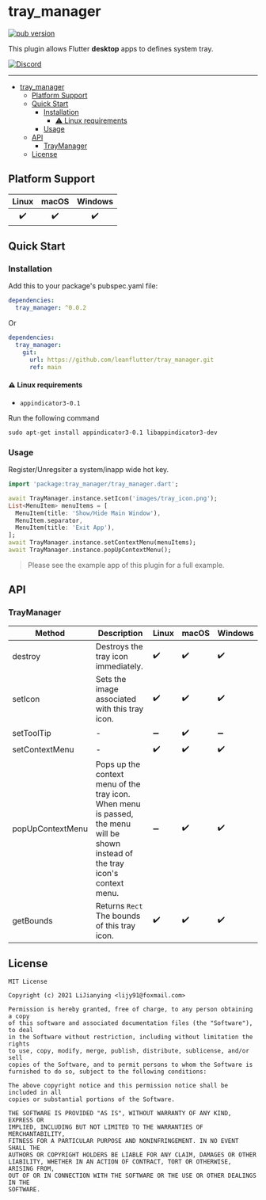# tray_manager

[![pub version][pub-image]][pub-url]

[pub-image]: https://img.shields.io/pub/v/tray_manager.svg
[pub-url]: https://pub.dev/packages/tray_manager

This plugin allows Flutter **desktop** apps to defines system tray.

[![Discord](https://img.shields.io/badge/discord-%237289DA.svg?style=for-the-badge&logo=discord&logoColor=white)](https://discord.gg/vba8W9SF)

---

<!-- START doctoc generated TOC please keep comment here to allow auto update -->
<!-- DON'T EDIT THIS SECTION, INSTEAD RE-RUN doctoc TO UPDATE -->

- [tray_manager](#tray_manager)
  - [Platform Support](#platform-support)
  - [Quick Start](#quick-start)
    - [Installation](#installation)
      - [⚠️ Linux requirements](#️-linux-requirements)
    - [Usage](#usage)
  - [API](#api)
    - [TrayManager](#traymanager)
  - [License](#license)

<!-- END doctoc generated TOC please keep comment here to allow auto update -->

## Platform Support

| Linux | macOS | Windows |
| :---: | :---: | :-----: |
|   ✔️   |   ✔️   |    ✔️    |

## Quick Start

### Installation

Add this to your package's pubspec.yaml file:

```yaml
dependencies:
  tray_manager: ^0.0.2
```

Or

```yaml
dependencies:
  tray_manager:
    git:
      url: https://github.com/leanflutter/tray_manager.git
      ref: main
```


#### ⚠️ Linux requirements

- `appindicator3-0.1`

Run the following command

```
sudo apt-get install appindicator3-0.1 libappindicator3-dev
```


### Usage

Register/Unregsiter a system/inapp wide hot key.

```dart
import 'package:tray_manager/tray_manager.dart';

await TrayManager.instance.setIcon('images/tray_icon.png');
List<MenuItem> menuItems = [
  MenuItem(title: 'Show/Hide Main Window'),
  MenuItem.separator,
  MenuItem(title: 'Exit App'),
];
await TrayManager.instance.setContextMenu(menuItems);
await TrayManager.instance.popUpContextMenu();
```

> Please see the example app of this plugin for a full example.

## API

### TrayManager

| Method           | Description                                                                                                                     | Linux | macOS | Windows |
| ---------------- | ------------------------------------------------------------------------------------------------------------------------------- | ----- | ----- | ------- |
| destroy          | Destroys the tray icon immediately.                                                                                             | ✔️     | ✔️     | ✔️       |
| setIcon          | Sets the image associated with this tray icon.                                                                                  | ✔️     | ✔️     | ✔️       |
| setToolTip       | -                                                                                                                               | ➖     | ✔️     | ➖       |
| setContextMenu   | -                                                                                                                               | ✔️     | ✔️     | ✔️       |
| popUpContextMenu | Pops up the context menu of the tray icon. When menu is passed, the menu will be shown instead of the tray icon's context menu. | ➖     | ✔️     | ✔️       |
| getBounds        | Returns `Rect` The bounds of this tray icon.                                                                                    | ✔️     | ✔️     | ✔️       |

## License

```text
MIT License

Copyright (c) 2021 LiJianying <lijy91@foxmail.com>

Permission is hereby granted, free of charge, to any person obtaining a copy
of this software and associated documentation files (the "Software"), to deal
in the Software without restriction, including without limitation the rights
to use, copy, modify, merge, publish, distribute, sublicense, and/or sell
copies of the Software, and to permit persons to whom the Software is
furnished to do so, subject to the following conditions:

The above copyright notice and this permission notice shall be included in all
copies or substantial portions of the Software.

THE SOFTWARE IS PROVIDED "AS IS", WITHOUT WARRANTY OF ANY KIND, EXPRESS OR
IMPLIED, INCLUDING BUT NOT LIMITED TO THE WARRANTIES OF MERCHANTABILITY,
FITNESS FOR A PARTICULAR PURPOSE AND NONINFRINGEMENT. IN NO EVENT SHALL THE
AUTHORS OR COPYRIGHT HOLDERS BE LIABLE FOR ANY CLAIM, DAMAGES OR OTHER
LIABILITY, WHETHER IN AN ACTION OF CONTRACT, TORT OR OTHERWISE, ARISING FROM,
OUT OF OR IN CONNECTION WITH THE SOFTWARE OR THE USE OR OTHER DEALINGS IN THE
SOFTWARE.
```

